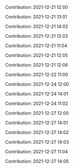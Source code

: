 Contribution: 2021-12-21 12:00

Contribution: 2021-12-21 13:01

Contribution: 2021-12-21 14:02

Contribution: 2021-12-21 12:03

Contribution: 2021-12-21 11:04

Contribution: 2021-12-21 12:05

Contribution: 2021-12-21 12:06

Contribution: 2021-12-22 11:00

Contribution: 2021-12-24 12:00

Contribution: 2021-12-24 14:01

Contribution: 2021-12-24 11:02

Contribution: 2021-12-27 12:00

Contribution: 2021-12-27 14:01

Contribution: 2021-12-27 14:02

Contribution: 2021-12-27 14:03

Contribution: 2021-12-27 11:04

Contribution: 2021-12-27 14:05

